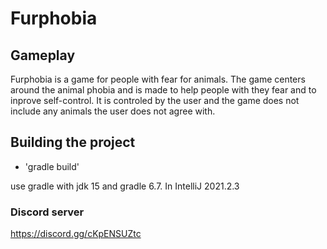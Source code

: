 # Furphobia

## Gameplay
Furphobia is a game for people with fear for animals.
The game centers around the animal phobia and is made to help people with they fear and to inprove self-control. 
It is controled by the user and the game does not include any animals the user does not agree with.

## Building the project
- 'gradle build'

use gradle with jdk 15 and gradle 6.7. In IntelliJ 2021.2.3

### Discord server
https://discord.gg/cKpENSUZtc
